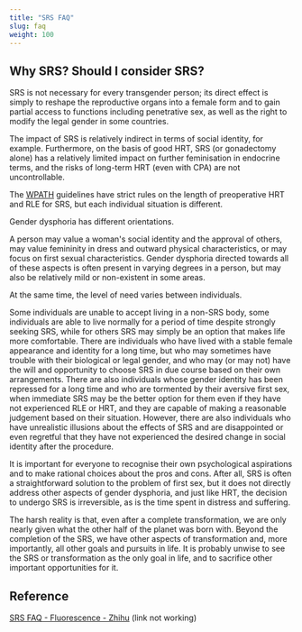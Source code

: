 ```yaml
---
title: "SRS FAQ"
slug: faq
weight: 100
---
```


## Why SRS? Should I consider SRS?

SRS is not necessary for every transgender person; its direct effect is simply to reshape the reproductive organs into a female form and to gain partial access to functions including penetrative sex, as well as the right to modify the legal gender in some countries.

The impact of SRS is relatively indirect in terms of social identity, for example. Furthermore, on the basis of good HRT, SRS (or gonadectomy alone) has a relatively limited impact on further feminisation in endocrine terms, and the risks of long-term HRT (even with CPA) are not uncontrollable.

The [WPATH](https://en.wikipedia.org/wiki/WPATH) guidelines have strict rules on the length of preoperative HRT and RLE for SRS, but each individual situation is different.

Gender dysphoria has different orientations.

A person may value a woman's social identity and the approval of others, may value femininity in dress and outward physical characteristics, or may focus on first sexual characteristics.
Gender dysphoria directed towards all of these aspects is often present in varying degrees in a person, but may also be relatively mild or non-existent in some areas.

At the same time, the level of need varies between individuals.

Some individuals are unable to accept living in a non-SRS body, some individuals are able to live normally for a period of time despite strongly seeking SRS, while for others SRS may simply be an option that makes life more comfortable.
There are individuals who have lived with a stable female appearance and identity for a long time, but who may sometimes have trouble with their biological or legal gender, and who may (or may not) have the will and opportunity to choose SRS in due course based on their own arrangements.
There are also individuals whose gender identity has been repressed for a long time and who are tormented by their aversive first sex, when immediate SRS may be the better option for them even if they have not experienced RLE or HRT, and they are capable of making a reasonable judgement based on their situation.
However, there are also individuals who have unrealistic illusions about the effects of SRS and are disappointed or even regretful that they have not experienced the desired change in social identity after the procedure.

It is important for everyone to recognise their own psychological aspirations and to make rational choices about the pros and cons. After all, SRS is often a straightforward solution to the problem of first sex, but it does not directly address other aspects of gender dysphoria, and just like HRT, the decision to undergo SRS is irreversible, as is the time spent in distress and suffering.

The harsh reality is that, even after a complete transformation, we are only nearly given what the other half of the planet was born with. Beyond the completion of the SRS, we have other aspects of transformation and, more importantly, all other goals and pursuits in life. It is probably unwise to see the SRS or transformation as the only goal in life, and to sacrifice other important opportunities for it.

## Reference

[SRS FAQ - Fluorescence - Zhihu](https://zhuanlan.zhihu.com/p/161673959) (link not working)
